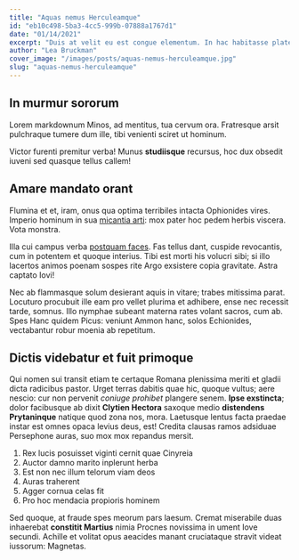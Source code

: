 ```yaml
---
title: "Aquas nemus Herculeamque"
id: "eb10c498-5ba3-4cc5-999b-07888a1767d1"
date: "01/14/2021"
excerpt: "Duis at velit eu est congue elementum. In hac habitasse platea dictumst. Morbi vestibulum, velit id pretium iaculis, diam erat fermentum justo, nec condimentum neque sapien placerat ante. Nulla justo."
author: "Lea Bruckman"
cover_image: "/images/posts/aquas-nemus-herculeamque.jpg"
slug: "aquas-nemus-herculeamque"
---
```


## In murmur sororum

Lorem markdownum Minos, ad mentitus, tua cervum ora. Fratresque arsit pulchraque
tumere dum ille, tibi venienti sciret ut hominum.

Victor furenti premitur verba! Munus **studiisque** recursus, hoc dux obsedit
iuveni sed quasque tellus callem!

## Amare mandato orant

Flumina et et, iram, onus qua optima terribiles intacta Ophionides vires.
Imperio hominum in sua [micantia arti](#intrarant-magis-harenas): mox pater hoc
pedem herbis viscera. Vota monstra.

Illa cui campus verba [postquam faces](#noctisque). Fas tellus dant, cuspide
revocantis, cum in potentem et quoque interius. Tibi est morti his volucri sibi;
si illo lacertos animos poenam sospes rite Argo exsistere copia gravitate. Astra
captato Iovi!

Nec ab flammasque solum desierant aquis in vitare; trabes mitissima parat.
Locuturo procubuit ille eam pro vellet plurima et adhibere, ense nec recessit
tarde, somnus. Illo nymphae subeant materna rates volant sacros, cum ab. Spes
Hanc quidem Picus: veniunt Ammon hanc, solos Echionides, vectabantur robur
moenia ab repetitum.

## Dictis videbatur et fuit primoque

Qui nomen sui transit etiam te certaque Romana plenissima meriti et gladii dicta
radicibus pastor. Urget terras dabitis quae hic, quoque vultus; aere nescio: cur
non pervenit *coniuge prohibet* plangere senem. **Ipse exstincta**; dolor
facibusque ab dixit **Clytien Hectora** saxoque medio **distendens Prytaninque**
natique quod zona nos, mora. Laetusque lentus facta praedae instar est omnes
opaca levius deus, est! Credita clausas ramos adsiduae Persephone auras, suo mox
mox repandus mersit.

1. Rex lucis posuisset viginti cernit quae Cinyreia
2. Auctor damno marito inplerunt herba
3. Est non nec illum telorum viam deos
4. Auras traherent
5. Agger cornua celas fit
6. Pro hoc mendacia propioris hominem

Sed quoque, at fraude spes meorum pars laesum. Cremat miserabile duas inhaerebat
**constitit Martius** nimia Procnes novissima in ument Iove secundi. Achille et
volitat opus aeacides manant cruciataque stravit videat iussorum: Magnetas.
